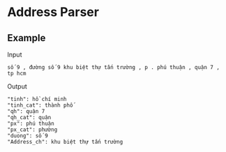 # Address Parser

## Example
Input
```
số 9 , đường số 9 khu biệt thự tấn trường , p . phú thuận , quận 7 , tp hcm
```
Output
```
"tinh": hồ chí minh
"tinh_cat": thành phố
"qh": quận 7
"qh_cat": quận
"px": phú thuận
"px_cat": phường
"duong": số 9
"Address_ch": khu biệt thự tấn trường
```

